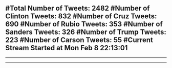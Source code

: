 #Total Number of Tweets: 2482 
#Number of Clinton Tweets: 832
#Number of Cruz Tweets: 690
#Number of Rubio Tweets: 353
#Number of Sanders Tweets: 326
#Number of Trump Tweets: 223
#Number of Carson Tweets: 55
#Current Stream Started at Mon Feb  8 22:13:01
---
---
---
